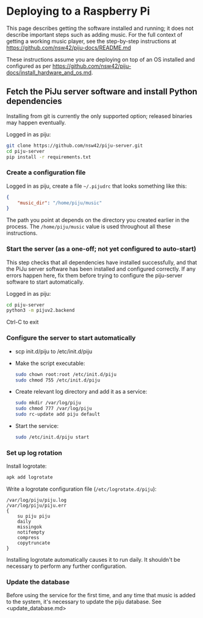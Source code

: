 # Deploying to a Raspberry Pi

This page describes getting the software installed and running; it does not
describe important steps such as adding music. For the full context of getting
a working music player, see the step-by-step instructions at
<https://github.com/nsw42/piju-docs/README.md>

These instructions assume you are deploying on top of an OS installed and
configured as per
<https://github.com/nsw42/piju-docs/install_hardware_and_os.md>.

## Fetch the PiJu server software and install Python dependencies

Installing from git is currently the only supported option; released binaries
may happen eventually.

Logged in as piju:

```sh
git clone https://github.com/nsw42/piju-server.git
cd piju-server
pip install -r requirements.txt
```

### Create a configuration file

Logged in as piju, create a file `~/.pijudrc` that looks something like this:

```json
{
    "music_dir": "/home/piju/music"
}
```

The path you point at depends on the directory you created earlier in the
process. The `/home/piju/music` value is used throughout all these
instructions.

### Start the server (as a one-off; not yet configured to auto-start)

This step checks that all dependencies have installed successfully, and that
the PiJu server software has been installed and configured correctly. If any
errors happen here, fix them before trying to configure the piju-server
software to start automatically.

Logged in as piju:

```sh
cd piju-server
python3 -m pijuv2.backend
```

Ctrl-C to exit

### Configure the server to start automatically

* scp init.d/piju to /etc/init.d/piju
* Make the script executable:

    ```sh
    sudo chown root:root /etc/init.d/piju
    sudo chmod 755 /etc/init.d/piju
    ```

* Create relevant log directory and add it as a service:

    ```sh
    sudo mkdir /var/log/piju
    sudo chmod 777 /var/log/piju
    sudo rc-update add piju default
    ```

* Start the service:

   ```sh
   sudo /etc/init.d/piju start
   ```

### Set up log rotation

Install logrotate:

```sh
apk add logrotate
```

Write a logrotate configuration file (`/etc/logrotate.d/piju`):

```text
/var/log/piju/piju.log
/var/log/piju/piju.err
{
    su piju piju
    daily
    missingok
    notifempty
    compress
    copytruncate
}
```

Installing logrotate automatically causes it to run daily. It shouldn't be
necessary to perform any further configuration.

### Update the database

Before using the service for the first time, and any time that music is added
to the system, it's necessary to update the piju database.  See
<update_database.md>
